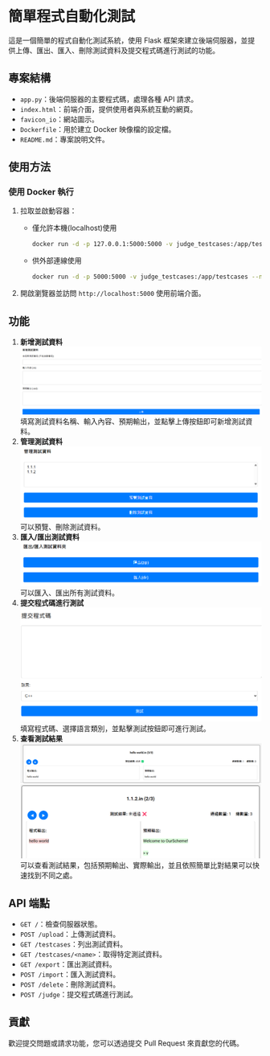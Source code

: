 # 簡單程式自動化測試

這是一個簡單的程式自動化測試系統，使用 Flask 框架來建立後端伺服器，並提供上傳、匯出、匯入、刪除測試資料及提交程式碼進行測試的功能。

## 專案結構

- `app.py`：後端伺服器的主要程式碼，處理各種 API 請求。
- `index.html`：前端介面，提供使用者與系統互動的網頁。
- `favicon_io`：網站圖示。
- `Dockerfile`：用於建立 Docker 映像檔的設定檔。
- `README.md`：專案說明文件。

## 使用方法

### 使用 Docker 執行

1. 拉取並啟動容器：

    - 僅允許本機(localhost)使用
        ```sh
        docker run -d -p 127.0.0.1:5000:5000 -v judge_testcases:/app/testcases --name judge ghcr.io/0857boy/simple-code-judge:latest
        ```
    - 供外部連線使用
        ```sh
        docker run -d -p 5000:5000 -v judge_testcases:/app/testcases --name judge ghcr.io/0857boy/simple-code-judge:latest
        ```
2. 開啟瀏覽器並訪問 `http://localhost:5000` 使用前端介面。

## 功能

1. **新增測試資料** 
   ![addTestCase](/img/addTestCase.png)
   填寫測試資料名稱、輸入內容、預期輸出，並點擊上傳按鈕即可新增測試資料。
2. **管理測試資料**
   ![manageTestCase](/img/manageTestCase.png)
   可以預覽、刪除測試資料。
3. **匯入/匯出測試資料**
   ![importExport](/img/importExport.png)
   可以匯入、匯出所有測試資料。 
4. **提交程式碼進行測試**
   ![judge](/img/judge.png)
   填寫程式碼、選擇語言類別，並點擊測試按鈕即可進行測試。
5. **查看測試結果**
   ![rightResult](/img/rightResult.png)![errorResult](/img/ErrorResult.png)
   可以查看測試結果，包括預期輸出、實際輸出，並且依照簡單比對結果可以快速找到不同之處。
 
## API 端點

- `GET /`：檢查伺服器狀態。
- `POST /upload`：上傳測試資料。
- `GET /testcases`：列出測試資料。
- `GET /testcases/<name>`：取得特定測試資料。
- `GET /export`：匯出測試資料。
- `POST /import`：匯入測試資料。
- `POST /delete`：刪除測試資料。
- `POST /judge`：提交程式碼進行測試。

## 貢獻

歡迎提交問題或請求功能，您可以透過提交 Pull Request 來貢獻您的代碼。